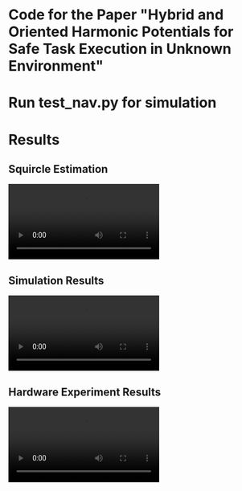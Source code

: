 # Code for the Paper "Hybrid and Oriented Harmonic Potentials for Safe Task Execution in Unknown Environment"

# Run test_nav.py for simulation


# Results

## Squircle Estimation

![image](https://github.com/Shuaikang-Wang/ht_nav/blob/main/code/DATA/video//test_estimation.mp4)

## Simulation Results

![image](https://github.com/Shuaikang-Wang/ht_nav/blob/main/code/DATA/video/ani.mp4)


## Hardware Experiment Results

![image](https://github.com/Shuaikang-Wang/ht_nav/blob/main/code/DATA/video/hardware.mp4)
